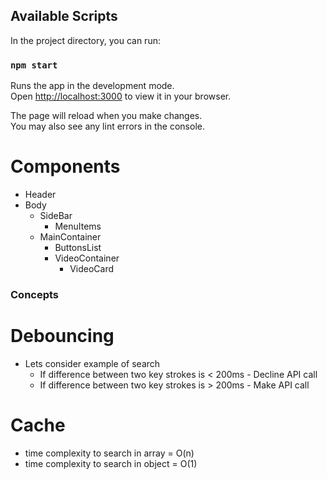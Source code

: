 ## Available Scripts

In the project directory, you can run:

### `npm start`

Runs the app in the development mode.\
Open [http://localhost:3000](http://localhost:3000) to view it in your browser.

The page will reload when you make changes.\
You may also see any lint errors in the console.

# Components

- Header
- Body
  - SideBar
    - MenuItems
  - MainContainer
    - ButtonsList
    - VideoContainer
      - VideoCard

### Concepts

# Debouncing

- Lets consider example of search
  - If difference between two key strokes is < 200ms - Decline API call
  - If difference between two key strokes is > 200ms - Make API call

# Cache

- time complexity to search in array = O(n)
- time complexity to search in object = O(1)

